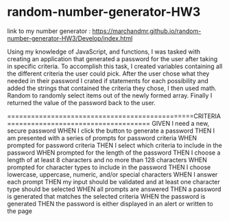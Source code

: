 # random-number-generator-HW3

link to my number generator : https://marchandmr.github.io/random-number-generator-HW3/Develop/index.html

Using my knowledge of JavaScript, and functions, I was tasked with creating an application that generated a password for the user after taking in specific criteria. To accomplish this task, I created variables containing all the different criteria the user could pick. After the user chose what they needed in their password I crated if statements for each possibility and added the strings that contained the criteria they chose, I then used math. Random to randomly select items out of the newly formed array. Finally I returned the value of the password back to the user.



===============================================CRITERIA====================================
GIVEN I need a new, secure password
WHEN I click the button to generate a password
THEN I am presented with a series of prompts for password criteria
WHEN prompted for password criteria
THEN I select which criteria to include in the password
WHEN prompted for the length of the password
THEN I choose a length of at least 8 characters and no more than 128 characters
WHEN prompted for character types to include in the password
THEN I choose lowercase, uppercase, numeric, and/or special characters
WHEN I answer each prompt
THEN my input should be validated and at least one character type should be selected
WHEN all prompts are answered
THEN a password is generated that matches the selected criteria
WHEN the password is generated
THEN the password is either displayed in an alert or written to the page
